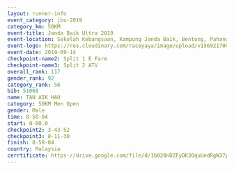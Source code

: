 ```yaml
---
layout: runner-info 
event_category: jbu-2019 
category_km: 50KM 
event-title: Janda Baik Ultra 2019
event-location: Sekolah Kebangsaan, Kampung Janda Baik, Bentong, Pahang, Malaysia 
event-logo: https://res.cloudinary.com/raceyaya/image/upload/v1569217009/logo/janda-baik_vch1pc.jpg 
event-date: 2019-09-14 
checkpoint-name2: Split 1 E Farm 
checkpoint-name3: Split 2 ATV 
overall_rank: 117
gender_rank: 92
category_rank: 56
bib: 51068
name: TAN AIK HAU
category: 50KM Men Open
gender: Male
time: 8-58-04
start: 0-00.0
checkpoint2: 3-43-52
checkpoint3: 8-11-30
finish: 8-58-04
country: Malaysia
cerrtificate: https-//drive.google.com/file/d/1b02BnDZFyDK3OquUedRgW37pFlF-LPy6/view?usp=sharing
---
```

